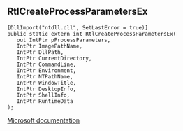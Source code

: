 ## RtlCreateProcessParametersEx

```
[DllImport("ntdll.dll", SetLastError = true)]
public static extern int RtlCreateProcessParametersEx(
   out IntPtr pProcessParameters,
   IntPtr ImagePathName,
   IntPtr DllPath,
   IntPtr CurrentDirectory,
   IntPtr CommandLine,
   IntPtr Environment,
   IntPtr NTPathName,
   IntPtr WindowTitle,
   IntPtr DesktopInfo,
   IntPtr ShellInfo,
   IntPtr RuntimeData
);
```

[Microsoft documentation](https://docs.microsoft.com/en-us/windows/win32/api/winternl/nf-winternl-rtlcreateprocessparametersex)
